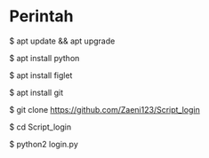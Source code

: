 # Perintah

$ apt update && apt upgrade

$ apt install python

$ apt install figlet

$ apt install git

$ git clone https://github.com/Zaeni123/Script_login

$ cd Script_login

$ python2 login.py
